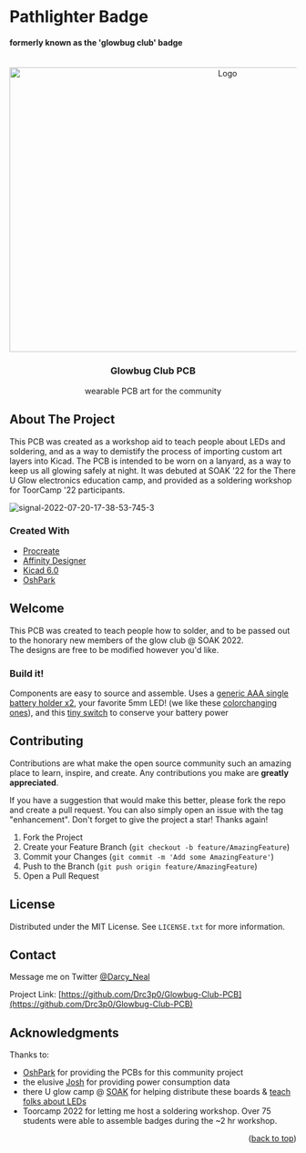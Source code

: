 # Pathlighter Badge
#### formerly known as the 'glowbug club' badge
<div id="top"></div>




<!-- PROJECT LOGO -->
<br />
<div align="center">
  <a href="https://github.com/Drc3p0/glowbug-club-pcb">
    <img src="https://github.com/Drc3p0/Glowbug-Club-PCB/blob/main/images/glowbug-front-back.jpeg" alt="Logo" width="750" height="500">
      </a>




<h3 align="center">Glowbug Club PCB</h3>

  <p align="center">
    wearable PCB art for the community
  
  </p>
</div>

<!-- ABOUT THE PROJECT -->
## About The Project
This PCB was created as a workshop aid to teach people about LEDs and soldering, and as a way to demistify the process of importing custom art layers into Kicad.  The PCB is intended to be worn on a lanyard, as a way to keep us all glowing safely at night. It was debuted at SOAK '22 for the There U Glow electronics education camp, and provided as a soldering workshop for ToorCamp '22 participants. 

![signal-2022-07-20-17-38-53-745-3](https://user-images.githubusercontent.com/5934416/230461181-b4f589f3-af21-478e-bcd9-1b133f0b4df2.jpg)

### Created With

* [Procreate](https://procreate.art/)
* [Affinity Designer](https://affinity.serif.com/)
* [Kicad 6.0](https://kicad.org/)
* [OshPark](https://oshpark.com/)


<!-- GETTING STARTED -->
## Welcome

This PCB was created to teach people how to solder, and to be passed out to the honorary new members of the glow club @ SOAK 2022.  
The designs are free to be modified however you'd like.  

### Build it! 

Components are easy to source and assemble.
Uses a [generic AAA single battery holder x2](https://www.mouser.com/ProductDetail/12BH412-GR), your favorite 5mm LED!  (we like these [colorchanging ones](https://www.amazon.com/Multicolor-Flashing-Changing-Electronics-Components/dp/B01C19END2/ref=sr_1_13?crid=3ENC4HC6ILEX9&keywords=slow+flash+led+5mm&qid=1654971525&sprefix=slow+flash+led+5mm%2Caps%2C144&sr=8-13)), and this
[tiny switch](https://www.mouser.com/ProductDetail/642-MHSS1105) to conserve your battery power


## Contributing

Contributions are what make the open source community such an amazing place to learn, inspire, and create. Any contributions you make are **greatly appreciated**.

If you have a suggestion that would make this better, please fork the repo and create a pull request. You can also simply open an issue with the tag "enhancement".
Don't forget to give the project a star! Thanks again!

1. Fork the Project
2. Create your Feature Branch (`git checkout -b feature/AmazingFeature`)
3. Commit your Changes (`git commit -m 'Add some AmazingFeature'`)
4. Push to the Branch (`git push origin feature/AmazingFeature`)
5. Open a Pull Request


## License

Distributed under the MIT License. See `LICENSE.txt` for more information.

## Contact

Message me on Twitter [@Darcy_Neal](https://twitter.com/Darcy_Neal)

Project Link: [https://github.com/Drc3p0/Glowbug-Club-PCB](https://github.com/Drc3p0/Glowbug-Club-PCB)

<!-- ACKNOWLEDGMENTS -->
## Acknowledgments
Thanks to:
* [OshPark](https://oshpark.org) for providing the PCBs for this community project
* the elusive [Josh](https://cat-bounce.com/) for providing power consumption data
* there U glow camp @ [SOAK](https://soakpdx.com/) for helping distribute these boards & [teach folks about LEDs](https://docs.google.com/document/d/180WD4LogMjx8FmKcFc0dmlTEKJ1Xa7dIHlEhSLMOAxA/edit?usp=sharing)
* Toorcamp 2022 for letting me host a soldering workshop.  Over 75 students were able to assemble badges during the ~2 hr workshop.
<p align="right">(<a href="#top">back to top</a>)</p>

